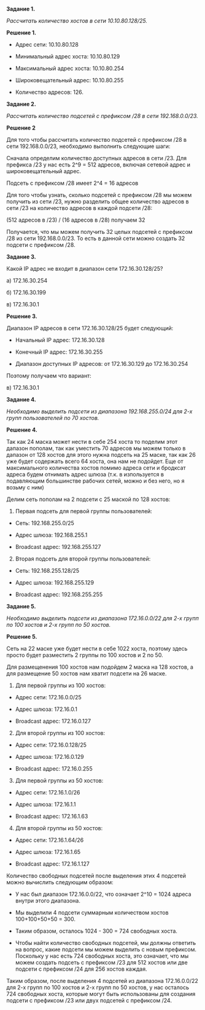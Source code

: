 **Задание 1.**

*Рассчитать количество хостов в сети 10.10.80.128/25.*

**Решение 1.**

- Адрес сети: 10.10.80.128

- Минимальный адрес хоста: 10.10.80.129
  
- Максимальный адрес хоста: 10.10.80.254
 
- Широковещательный адрес: 10.10.80.255
  
- Количество адресов: 126.


**Задание 2.**

*Рассчитать количество подсетей с префиксом /28 в сети 192.168.0.0/23.*


**Решение 2**

Для того чтобы рассчитать количество подсетей с префиксом /28 в сети 192.168.0.0/23, необходимо выполнить следующие шаги:

Сначала определим количество доступных адресов в сети /23. Для префикса /23 у нас есть 2^9 = 512 адресов, включая сетевой адрес и широковещательный адрес.

Подсеть с префиксом /28 имеет 2^4 = 16 адресов

Для того чтобы узнать, сколько подсетей с префиксом /28 мы можем получить из сети /23, нужно разделить общее количество адресов в сети /23 на количество адресов в каждой подсети /28:

(512 адресов в /23) / (16 адресов в /28)  получаем 32

Получается, что мы можем получить 32 целых подсетей с префиксом /28 из сети 192.168.0.0/23. То есть в данной сети можно создать 32 подсети с префиксом /28.



**Задание 3.**

Какой IP адрес не входит в диапазон сети 172.16.30.128/25?

а) 172.16.30.254

б) 172.16.30.199

в) 172.16.30.1


**Решение 3.**

Диапазон IP адресов в сети 172.16.30.128/25 будет следующий:

- Начальный IP адрес: 172.16.30.128
 
- Конечный IP адрес: 172.16.30.255
  
- Диапазон доступных IP адресов: от 172.16.30.129 до 172.16.30.254

Поэтому получаем что вариант:

в) 172.16.30.1


**Задание 4.**

*Необходимо выделить подсети из диапазона 192.168.255.0/24 для 2-х групп пользователей по 70 хостов.*



**Решение 4.**

Так как 24 маска может нести в себе 254 хоста то поделим этот дапазон пополам, так как уместить 70 адресов мы можем только в дапазон от 128 хостов для этого нужна подсеть на 25 маске, так как 26 уже будет содержать всего 64 хоста, она нам не подойдет.
Еще от максимального количества хостов помимо адреса сети и бродксат адреса будем отнимать адрес шлюза (т.к. в изпользуется в подавляющим большинстве рабочих сетей, можно и без него, но я возьму с ним)

Делим сеть пополам на 2 подсети с 25 маской по 128 хостов:


1. Первая подсеть для первой группы пользователей:
   
- Сеть: 192.168.255.0/25
  
- Адрес шлюза: 192.168.255.1
  
- Broadcast адрес: 192.168.255.127

2. Вторая подсеть для второй группы пользователей:
   
- Сеть: 192.168.255.128/25
  
- Адрес шлюза: 192.168.255.129
  
- Broadcast адрес: 192.168.255.255


**Задание 5.**

*Необходимо выделить подсети из диапазона 172.16.0.0/22 для 2-х групп по 100 хостов и 2-х групп по 50 хостов.*



**Решение 5.**

Сеть на 22 маске уже будет нести в себе 1022 хоста, поэтому здесь просто будет разместить 2 группы по 100 хостов и 2 по 50.

Для размещенения 100 хостов нам подойдем 2 маска на 128 хостов, а для размещение 50 хостов нам хватит подсети на 26 маске.
  


1. Для первой группы из 100 хостов:
   
- Адрес сети: 172.16.0.0/25
  
- Адрес шлюза: 172.16.0.1
  
- Broadcast адрес: 172.16.0.127

2. Для второй группы из 100 хостов:
   
- Адрес сети: 172.16.0.128/25
  
- Адрес шлюза: 172.16.0.129
  
- Broadcast адрес: 172.16.0.255

3. Для первой группы из 50 хостов:

- Адрес сети: 172.16.1.0/26
  
- Адрес шлюза: 172.16.1.1
  
- Broadcast адрес: 172.16.1.63

4. Для второй группы из 50 хостов:
   
- Адрес сети: 172.16.1.64/26
  
- Адрес шлюза: 172.16.1.65
  
- Broadcast адрес: 172.16.1.127

Количество свободных подсетей после выделения этих 4 подсетей можно вычислить следующим образом:

- У нас был диапазон 172.16.0.0/22, что означает 2^10 = 1024 адреса внутри этого диапазона.
  
- Мы выделили 4 подсети суммарным количеством хостов 100+100+50+50 = 300.
  
- Таким образом, осталось 1024 - 300 = 724 свободных хоста.
  
  
  
- Чтобы найти количество свободных подсетей, мы должны ответить на вопрос, какие подсети мы можем выделить с новым префиксом. Поскольку у нас есть 724 свободных хоста, это означает, что мы можем создать подсеть с префиксом /23 для 512 хостов или две подсети с префиксом /24 для 256 хостов каждая.

Таким образом, после выделения 4 подсетей из диапазона 172.16.0.0/22 для 2-х групп по 100 хостов и 2-х групп по 50 хостов, у нас осталось 724 свободных хоста, которые могут быть использованы для создания подсети с префиксом /23 или двух подсетей с префиксом /24.


